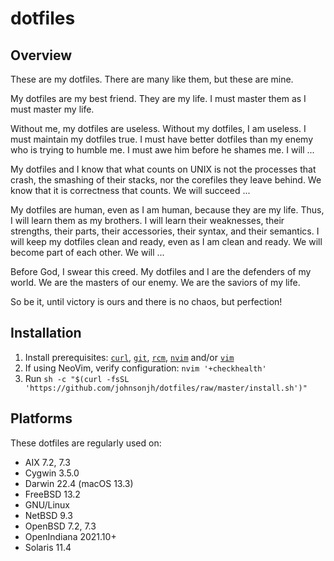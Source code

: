 <!-- vim: set ft=markdown ts=2 sw=2 tw=80 cc=80 et spell nolist wrap lbr :-->
<!-- vim: set ruler hlsearch incsearch autoindent wildmenu wrapscan :-->
<!-- SPDX-License-Identifier: FSFAP -->
<!-- Copyright (c) 2022 Jeffrey H. Johnson <trnsz@pobox.com>
     Copying and distribution of this file, with or without modification,
     are permitted in any medium without royalty provided the copyright
     notice and this notice are preserved.  This file is offered "AS-IS",
     without any warranty. -->

# dotfiles

## Overview

These are my dotfiles. There are many like them, but these
are mine.

My dotfiles are my best friend. They are my life. I must
master them as I must master my life.

Without me, my dotfiles are useless. Without my dotfiles,
I am useless. I must maintain my dotfiles true. I must
have better dotfiles than my enemy who is trying to humble
me. I must awe him before he shames me. I will ...

My dotfiles and I know that what counts on UNIX is not the
processes that crash, the smashing of their stacks, nor the
corefiles they leave behind. We know that it is correctness
that counts. We will succeed ...

My dotfiles are human, even as I am human, because they are
my life. Thus, I will learn them as my brothers. I will
learn their weaknesses, their strengths, their parts, their
accessories, their syntax, and their semantics. I will keep
my dotfiles clean and ready, even as I am clean and ready.
We will become part of each other. We will ...

Before God, I swear this creed. My dotfiles and I are the
defenders of my world. We are the masters of our enemy.
We are the saviors of my life.

So be it, until victory is ours and there is no chaos,
but perfection!

## Installation

1. Install prerequisites: [`curl`](https://curl.se/),
   [`git`](https://git-scm.com/), [`rcm`](https://github.com/thoughtbot/rcm),
   [`nvim`](https://neovim.io/) and/or [`vim`](https://www.vim.org/)
2. If using NeoVim, verify configuration: `nvim '+checkhealth'`
3. Run `sh -c "$(curl -fsSL 'https://github.com/johnsonjh/dotfiles/raw/master/install.sh')"`

## Platforms

These dotfiles are regularly used on:

- AIX 7.2, 7.3
- Cygwin 3.5.0
- Darwin 22.4 (macOS 13.3)
- FreeBSD 13.2
- GNU/Linux
- NetBSD 9.3
- OpenBSD 7.2, 7.3
- OpenIndiana 2021.10+
- Solaris 11.4

